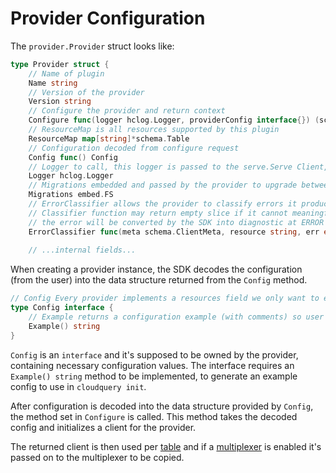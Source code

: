 # Provider Configuration

The `provider.Provider` struct looks like:

```go
type Provider struct {
	// Name of plugin
	Name string
	// Version of the provider
	Version string
	// Configure the provider and return context
	Configure func(logger hclog.Logger, providerConfig interface{}) (schema.ClientMeta, error)
	// ResourceMap is all resources supported by this plugin
	ResourceMap map[string]*schema.Table
	// Configuration decoded from configure request
	Config func() Config
	// Logger to call, this logger is passed to the serve.Serve Client, if not define Serve will create one instead.
	Logger hclog.Logger
	// Migrations embedded and passed by the provider to upgrade between versions
	Migrations embed.FS
	// ErrorClassifier allows the provider to classify errors it produces during table execution, and return them as diagnostics to the user.
	// Classifier function may return empty slice if it cannot meaningfully convert the error into diagnostics. In this case
	// the error will be converted by the SDK into diagnostic at ERROR level and RESOLVING type.
	ErrorClassifier func(meta schema.ClientMeta, resource string, err error) []diag.Diagnostic
	
	// ...internal fields...
```

When creating a provider instance, the SDK decodes the configuration (from the user) into the data structure returned from the `Config` method.

```go
// Config Every provider implements a resources field we only want to extract that in fetch execution
type Config interface {
	// Example returns a configuration example (with comments) so user clients can generate an example config
	Example() string
}
```

`Config` is an `interface` and it's supposed to be owned by the provider, containing necessary configuration values.
The interface requires an `Example() string` method to be implemented, to generate an example config to use in `cloudquery init`.

After configuration is decoded into the data structure provided by `Config`, the method set in `Configure` is called.
This method takes the decoded config and initializes a client for the provider.

The returned client is then used per [table](../table/overview) and if a [multiplexer](../table/multiplexer-and-deletefilter) is enabled it's passed on to the multiplexer to be copied.
